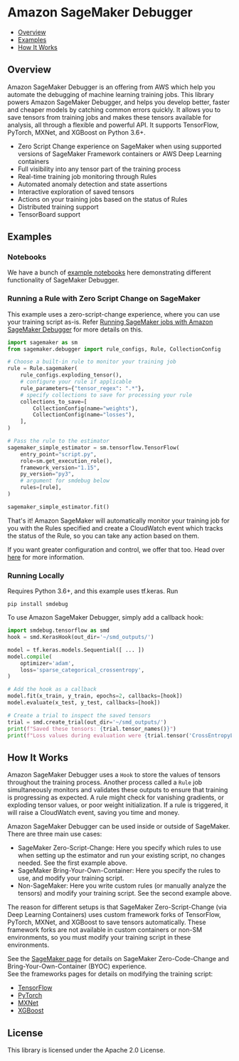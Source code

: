 # Amazon SageMaker Debugger

- [Overview](#overview)
- [Examples](#sagemaker-example)
- [How It Works](#how-it-works)

## Overview
Amazon SageMaker Debugger is an offering from AWS which help you automate the debugging of machine learning training jobs.
This library powers Amazon SageMaker Debugger, and helps you develop better, faster and cheaper models by catching common errors quickly.
It allows you to save tensors from training jobs and makes these tensors available for analysis, all through a flexible and powerful API.
It supports TensorFlow, PyTorch, MXNet, and XGBoost on Python 3.6+.

- Zero Script Change experience on SageMaker when using supported versions of SageMaker Framework containers or AWS Deep Learning containers
- Full visibility into any tensor part of the training process
- Real-time training job monitoring through Rules
- Automated anomaly detection and state assertions
- Interactive exploration of saved tensors
- Actions on your training jobs based on the status of Rules
- Distributed training support
- TensorBoard support

## Examples
### Notebooks
We have a bunch of [example notebooks](https://github.com/awslabs/amazon-sagemaker-examples/tree/master/sagemaker-debugger) here demonstrating different functionality of SageMaker Debugger.

### Running a Rule with Zero Script Change on SageMaker
This example uses a zero-script-change experience, where you can use your training script as-is. Refer [Running SageMaker jobs with Amazon SageMaker Debugger](docs/sagemaker.md) for more details on this.
```python
import sagemaker as sm
from sagemaker.debugger import rule_configs, Rule, CollectionConfig

# Choose a built-in rule to monitor your training job
rule = Rule.sagemaker(
    rule_configs.exploding_tensor(),
    # configure your rule if applicable
    rule_parameters={"tensor_regex": ".*"},
    # specify collections to save for processing your rule
    collections_to_save=[
        CollectionConfig(name="weights"),
        CollectionConfig(name="losses"),
    ],
)

# Pass the rule to the estimator
sagemaker_simple_estimator = sm.tensorflow.TensorFlow(
    entry_point="script.py",
    role=sm.get_execution_role(),
    framework_version="1.15",
    py_version="py3",
    # argument for smdebug below
    rules=[rule],
)

sagemaker_simple_estimator.fit()
```

That's it! Amazon SageMaker will automatically monitor your training job for you with the Rules specified and create a CloudWatch
event which tracks the status of the Rule, so you can take any action based on them.

If you want greater configuration and control, we offer that too. Head over [here](docs/sagemaker.md) for more information.

### Running Locally
Requires Python 3.6+, and this example uses tf.keras. Run
```
pip install smdebug
```

To use Amazon SageMaker Debugger, simply add a callback hook:
```python
import smdebug.tensorflow as smd
hook = smd.KerasHook(out_dir='~/smd_outputs/')

model = tf.keras.models.Sequential([ ... ])
model.compile(
    optimizer='adam',
    loss='sparse_categorical_crossentropy',
)

# Add the hook as a callback
model.fit(x_train, y_train, epochs=2, callbacks=[hook])
model.evaluate(x_test, y_test, callbacks=[hook])

# Create a trial to inspect the saved tensors
trial = smd.create_trial(out_dir='~/smd_outputs/')
print(f"Saved these tensors: {trial.tensor_names()}")
print(f"Loss values during evaluation were {trial.tensor('CrossEntropyLoss:0').values(mode=smd.modes.EVAL)}")
```

## How It Works

Amazon SageMaker Debugger uses a `Hook` to store the values of tensors throughout the training process.
Another process called a `Rule` job simultaneously monitors and validates these outputs to ensure
that training is progressing as expected.
A rule might check for vanishing gradients, or exploding tensor values, or poor weight initialization.
If a rule is triggered, it will raise a CloudWatch event, saving you time and money.

Amazon SageMaker Debugger can be used inside or outside of SageMaker. There are three main use cases:
- SageMaker Zero-Script-Change: Here you specify which rules to use when setting up the estimator and run your existing script, no changes needed. See the first example above.
- SageMaker Bring-Your-Own-Container: Here you specify the rules to use, and modify your training script.
- Non-SageMaker: Here you write custom rules (or manually analyze the tensors) and modify your training script. See the second example above.

The reason for different setups is that SageMaker Zero-Script-Change (via Deep Learning Containers) uses custom framework forks of TensorFlow, PyTorch, MXNet, and XGBoost to save tensors automatically.
These framework forks are not available in custom containers or non-SM environments, so you must modify your training script in these environments.

See the [SageMaker page](docs/sagemaker.md) for details on SageMaker Zero-Code-Change and Bring-Your-Own-Container (BYOC) experience.\
See the frameworks pages for details on modifying the training script:
- [TensorFlow](docs/tensorflow.md)
- [PyTorch](docs/pytorch.md)
- [MXNet](docs/mxnet.md)
- [XGBoost](docs/xgboost.md)

## License
This library is licensed under the Apache 2.0 License.
